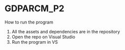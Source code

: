# GDPARCM_P2
How to run the program
1. All the assets and dependencies are in the repository
2. Open the repo on Visual Studio
3. Run the program in VS
 
